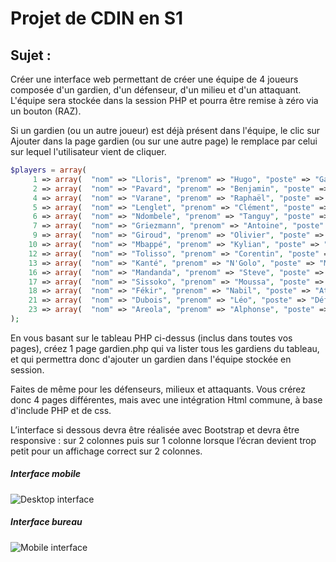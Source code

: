 # Projet de CDIN en S1

## Sujet :

Créer une interface web permettant de créer une équipe de 4 joueurs composée d'un gardien, d'un défenseur, d'un milieu et d'un attaquant.
L'équipe sera stockée dans la session PHP et pourra être remise à zéro via un bouton (RAZ).

Si un gardien (ou un autre joueur) est déjà présent dans l'équipe, le clic sur Ajouter dans la page gardien (ou sur une autre page) le remplace par celui sur lequel l'utilisateur vient de cliquer.

```php
$players = array(
     1 => array(  "nom" => "Lloris", "prenom" => "Hugo", "poste" => "Gardien"),
     2 => array(  "nom" => "Pavard", "prenom" => "Benjamin", "poste" => "Défenseur"),
     4 => array(  "nom" => "Varane", "prenom" => "Raphaël", "poste" => "Défenseur"),
     5 => array(  "nom" => "Lenglet", "prenom" => "Clément", "poste" => "Défenseur"),
     6 => array(  "nom" => "Ndombele", "prenom" => "Tanguy", "poste" => "Milieu"),
     7 => array(  "nom" => "Griezmann", "prenom" => "Antoine", "poste" => "Attaquant"),
     9 => array(  "nom" => "Giroud", "prenom" => "Olivier", "poste" => "Attaquant"),
    10 => array(  "nom" => "Mbappé", "prenom" => "Kylian", "poste" => "Attaquant"),
    12 => array(  "nom" => "Tolisso", "prenom" => "Corentin", "poste" => "Milieu"),
    13 => array(  "nom" => "Kanté", "prenom" => "N'Golo", "poste" => "Milieu"),
    16 => array(  "nom" => "Mandanda", "prenom" => "Steve", "poste" => "Gardien"),
    17 => array(  "nom" => "Sissoko", "prenom" => "Moussa", "poste" => "Milieu"),
    18 => array(  "nom" => "Fékir", "prenom" => "Nabil", "poste" => "Attaquant"),
    21 => array(  "nom" => "Dubois", "prenom" => "Léo", "poste" => "Défenseur"),
    23 => array(  "nom" => "Areola", "prenom" => "Alphonse", "poste" => "Gardien"),
);
```
 

En vous basant sur le tableau PHP ci-dessus (inclus dans toutes vos pages), créez 1 page gardien.php qui va lister tous les gardiens du tableau, et qui permettra donc d'ajouter un gardien dans l'équipe stockée en session.

Faites de même pour les défenseurs, milieux et attaquants. Vous crérez donc 4 pages différentes, mais avec une intégration Html commune, à base d'include PHP et de css.

L’interface si dessous devra être réalisée avec Bootstrap et devra être responsive : sur 2 colonnes puis sur 1 colonne lorsque l’écran devient trop petit pour un affichage correct sur 2 colonnes.

##### Interface mobile
![Desktop interface](https://i.ibb.co/dJXr14m/index.png)
##### Interface bureau
![Mobile interface](https://i.ibb.co/LvYpg4X/index2.png)

